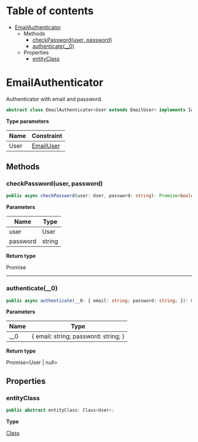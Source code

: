 # Table of contents

* [EmailAuthenticator][ClassDeclaration-0]
    * Methods
        * [checkPassword(user, password)][MethodDeclaration-1]
        * [authenticate(__0)][MethodDeclaration-2]
    * Properties
        * [entityClass][PropertyDeclaration-0]

# EmailAuthenticator

Authenticator with email and password.

```typescript
abstract class EmailAuthenticator<User extends EmailUser> implements IAuthenticator<User>
```

**Type parameters**

| Name | Constraint                          |
| ---- | ----------------------------------- |
| User | [EmailUser][InterfaceDeclaration-0] |
## Methods

### checkPassword(user, password)

```typescript
public async checkPassword(user: User, password: string): Promise<boolean>;
```

**Parameters**

| Name     | Type   |
| -------- | ------ |
| user     | User   |
| password | string |

**Return type**

Promise<boolean>

----------

### authenticate(__0)

```typescript
public async authenticate(__0: { email: string; password: string; }): Promise<User | null>;
```

**Parameters**

| Name | Type                                 |
| ---- | ------------------------------------ |
| __0  | { email: string; password: string; } |

**Return type**

Promise<User | null>

## Properties

### entityClass

```typescript
public abstract entityClass: Class<User>;
```

**Type**

[Class][InterfaceDeclaration-1]<User>

[ClassDeclaration-0]: emailauthenticator.md#emailauthenticator
[InterfaceDeclaration-0]: ../index.md#emailuser
[MethodDeclaration-1]: emailauthenticator.md#checkpassworduser-password
[MethodDeclaration-2]: emailauthenticator.md#authenticate__0
[PropertyDeclaration-0]: emailauthenticator.md#entityclass
[InterfaceDeclaration-1]: ../index.md#class